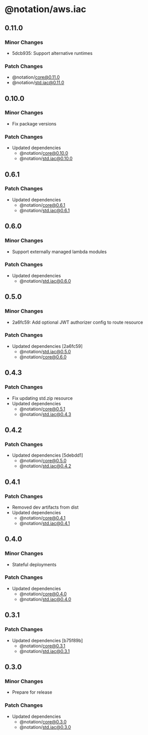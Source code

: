 # @notation/aws.iac

## 0.11.0

### Minor Changes

- 5dcb935: Support alternative runtimes

### Patch Changes

- @notation/core@0.11.0
- @notation/std.iac@0.11.0

## 0.10.0

### Minor Changes

- Fix package versions

### Patch Changes

- Updated dependencies
  - @notation/core@0.10.0
  - @notation/std.iac@0.10.0

## 0.6.1

### Patch Changes

- Updated dependencies
  - @notation/core@0.6.1
  - @notation/std.iac@0.6.1

## 0.6.0

### Minor Changes

- Support externally managed lambda modules

### Patch Changes

- Updated dependencies
  - @notation/std.iac@0.6.0

## 0.5.0

### Minor Changes

- 2a6fc59: Add optional JWT authorizer config to route resource

### Patch Changes

- Updated dependencies [2a6fc59]
  - @notation/std.iac@0.5.0
  - @notation/core@0.6.0

## 0.4.3

### Patch Changes

- Fix updating std.zip resource
- Updated dependencies
  - @notation/core@0.5.1
  - @notation/std.iac@0.4.3

## 0.4.2

### Patch Changes

- Updated dependencies [5debdd1]
  - @notation/core@0.5.0
  - @notation/std.iac@0.4.2

## 0.4.1

### Patch Changes

- Removed dev artifacts from dist
- Updated dependencies
  - @notation/core@0.4.1
  - @notation/std.iac@0.4.1

## 0.4.0

### Minor Changes

- Stateful deployments

### Patch Changes

- Updated dependencies
  - @notation/core@0.4.0
  - @notation/std.iac@0.4.0

## 0.3.1

### Patch Changes

- Updated dependencies [b75f89b]
  - @notation/core@0.3.1
  - @notation/std.iac@0.3.1

## 0.3.0

### Minor Changes

- Prepare for release

### Patch Changes

- Updated dependencies
  - @notation/core@0.3.0
  - @notation/std.iac@0.3.0
